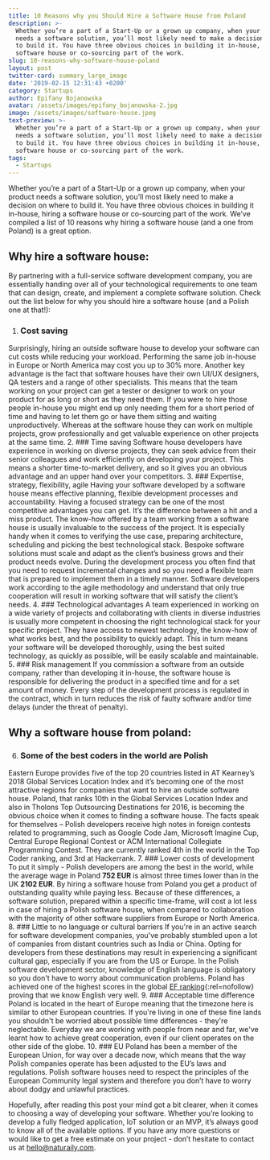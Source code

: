 ```yaml
---
title: 10 Reasons why you Should Hire a Software House from Poland
description: >-
  Whether you’re a part of a Start-Up or a grown up company, when your product
  needs a software solution, you’ll most likely need to make a decision on where
  to build it. You have three obvious choices in building it in-house, hiring a
  software house or co-sourcing part of the work.
slug: 10-reasons-why-software-house-poland
layout: post
twitter-card: summary_large_image
date: '2019-02-15 12:31:43 +0200'
category: Startups
author: Epifany Bojanowska
avatar: /assets/images/epifany_bojanowska-2.jpg
image: /assets/images/software-house.jpeg
text-preview: >-
  Whether you’re a part of a Start-Up or a grown up company, when your product
  needs a software solution, you’ll most likely need to make a decision on where
  to build it. You have three obvious choices in building it in-house, hiring a
  software house or co-sourcing part of the work.
tags:
  - Startups
---
```

Whether you’re a part of a Start-Up or a grown up company, when your product needs a software solution, you’ll most likely need to make a decision on where to build it. You have three obvious choices in building it in-house, hiring a software house or co-sourcing part of the work. We’ve compiled a list of 10 reasons why hiring a software house (and a one from Poland) is a great option.


## Why hire a software house:
By partnering with a full-service software development company, you are essentially handing over all of your technological requirements to one team that can design, create, and implement a complete software solution. Check out the list below for why you should hire a software house (and a Polish one at that!):

1. ### Cost saving
Surprisingly, hiring an outside software house to develop your software can cut costs while reducing your workload.  Performing the same job in-house in Europe or North America may cost you up to 30% more. Another key advantage is the fact that software houses have their own UI/UX designers, QA testers and a range of other specialists. This means that the team working on your project can get a tester or designer to work on your product for as long or short as they need them. If you were to hire those people in-house you might end up only needing them for a short period of time and having to let them go or have them sitting and waiting unproductively. Whereas at the software house they can work on multiple projects, grow professionally and get valuable experience on other projects at the same time.
2. ### Time saving
Software house developers have experience in working on diverse projects, they can seek advice from their senior colleagues and work efficiently on developing your project. This means a shorter time-to-market delivery, and so it gives you an obvious advantage and an upper hand over your competitors. 
3. ### Expertise, strategy, flexibility, agile
Having your software developed by a software house means effective planning, flexible development processes and accountability. Having a focused strategy can be one of the most competitive advantages you can get. It’s the difference between a hit and a miss product. The know-how offered by a team working from a software house is usually invaluable to the success of the project. It is especially handy when it comes to verifying the use case,  preparing architecture, scheduling and picking the best technological stack. Bespoke software solutions must scale and adapt as the client’s business grows and their product needs evolve. During the development process you often find that you need to request incremental changes and so you need a flexible team that is prepared to implement them in a timely manner. Software developers work according to the agile methodology and understand that only true cooperation will result in working software that will satisfy the client’s needs.
4. ### Technological advantages
A team experienced in working on a wide variety of projects and collaborating with clients in diverse industries is usually more competent in choosing the right technological stack for your specific project. They have access to newest technology, the know-how of what works best, and the possibility to quickly adapt. This in turn means your software will be developed thoroughly, using the best suited technology, as quickly as possible, will be easily scalable and maintainable.
5. ### Risk management
If you commission a software from an outside company, rather than developing it in-house, the software house is responsible for delivering the product in a specified time and for a set amount of money. Every step of the development process is regulated in the contract, which in turn reduces the risk of faulty software and/or time delays (under the threat of penalty).



## Why a software house from poland:

6. ### Some of the best coders in the world are Polish
Eastern Europe provides five of the top 20 countries listed in AT Kearney’s 2018 Global Services Location Index and it’s becoming one of the most attractive regions for companies that want to hire an outside software house. Poland, that ranks 10th in the Global Services Location Index and also in Tholons Top Outsourcing Destinations for 2016, is becoming the obvious choice when it comes to finding a software house. The facts speak for themselves – Polish developers receive high notes in foreign contests related to programming, such as Google Code Jam, Microsoft Imagine Cup, Central Europe Regional Contest or ACM International Collegiate Programming Contest. They are currently ranked 4th in the world in the Top Coder ranking, and 3rd at Hackerrank.
7. ### Lower costs of development
To put it simply - Polish developers are among the best in the world, while the average wage in Poland **752 EUR** is almost three times lower than in the UK **2102 EUR**. By hiring a software house from Poland you get a product of outstanding quality while paying less. Because of these differences, a software solution, prepared within a specific time-frame, will cost a lot less in case of hiring a Polish software house, when compared to collaboration with the majority of other software suppliers from Europe or North America.
8. ### Little to no language or cultural barriers
If you're in an active search for software development companies, you've probably stumbled upon a lot of companies from distant countries such as India or China. Opting for developers from these destinations may result in experiencing a significant cultural gap, especially if you are from the US or Europe. In the Polish software development sector, knowledge of English language is obligatory so you don't have to worry about communication problems. Poland has achieved one of the highest scores in the global [EF ranking](https://www.ef.com/wwen/epi/){:rel=nofollow} proving that we know English very well.
9. ### Acceptable time difference
Poland is located in the heart of Europe meaning that the timezone here is similar to other European countries. If you're living in one of these fine lands you shouldn't be worried about possible time differences - they're neglectable. Everyday we are working with people from near and far, we've learnt how to achieve great cooperation, even if our client operates on the other side of the globe. 
10. ### EU
Poland has been a member of the European Union, for way over a decade now, which means that the way Polish companies operate has been adjusted to the EU’s laws and regulations. Polish software houses need to respect the principles of the European Community legal system and therefore you don’t have to worry about dodgy and unlawful practices.

Hopefully, after reading this post your mind got a bit clearer, when it comes to choosing a way of developing your software. Whether you’re looking to develop a fully fledged application, IoT solution or an MVP, it’s always good to know all of the available options. If you have any more questions or would like to get a free estimate on your project - don’t hesitate to contact us at [hello@naturaily.com](mailto:hello@naturaily.com).
